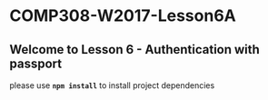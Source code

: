 # COMP308-W2017-Lesson6A

## Welcome to Lesson 6 - Authentication with passport

please use **`npm install`** to install project dependencies
